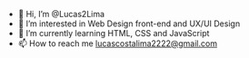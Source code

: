 - 👋 Hi, I’m @Lucas2Lima
- 👀 I’m interested in Web Design front-end and UX/UI Design
- 🌱 I’m currently learning HTML, CSS and JavaScript
- 📫 How to reach me lucascostalima2222@gmail.com

<!---
Lucas2Lima/Lucas2Lima is a ✨ special ✨ repository because its `README.md` (this file) appears on your GitHub profile.
You can click the Preview link to take a look at your changes.
--->
